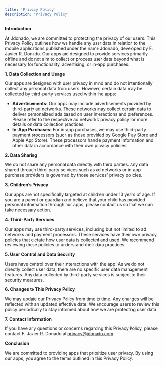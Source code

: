 ```yaml
---
title: 'Privacy Policy'
description: 'Privacy Policy'
---
```


**Introduction**

At Jdonado, we are committed to protecting the privacy of our users. This Privacy Policy outlines how we handle any user data in relation to the mobile applications published under the name Jdonado, developed by F. Javier R. Donado. Our apps are designed to provide services primarily offline and do not aim to collect or process user data beyond what is necessary for functionality, advertising, or in-app purchases.

**1. Data Collection and Usage**

Our apps are designed with user privacy in mind and do not intentionally collect any personal data from users. However, certain data may be collected by third-party services used within the apps:

- **Advertisements:** Our apps may include advertisements provided by third-party ad networks. These networks may collect certain data to deliver personalized ads based on user interactions and preferences. Please refer to the respective ad network’s privacy policy for more details on data collection practices.
- **In-App Purchases:** For in-app purchases, we may use third-party payment processors (such as those provided by Google Play Store and Apple App Store). These processors handle payment information and other data in accordance with their own privacy policies.

**2. Data Sharing**

We do not share any personal data directly with third parties. Any data shared through third-party services such as ad networks or in-app purchase providers is governed by those services' privacy policies.

**3. Children’s Privacy**

Our apps are not specifically targeted at children under 13 years of age. If you are a parent or guardian and believe that your child has provided personal information through our apps, please contact us so that we can take necessary action.

**4. Third-Party Services**

Our apps may use third-party services, including but not limited to ad networks and payment processors. These services have their own privacy policies that dictate how user data is collected and used. We recommend reviewing these policies to understand their data practices.

**5. User Control and Data Security**

Users have control over their interactions with the app. As we do not directly collect user data, there are no specific user data management features. Any data collected by third-party services is subject to their security measures.

**6. Changes to This Privacy Policy**

We may update our Privacy Policy from time to time. Any changes will be reflected with an updated effective date. We encourage users to review this policy periodically to stay informed about how we are protecting user data.

**7. Contact Information**

If you have any questions or concerns regarding this Privacy Policy, please contact F. Javier R. Donado at <privacy@jdonado.com>.

**Conclusion**

We are committed to providing apps that prioritize user privacy. By using our apps, you agree to the terms outlined in this Privacy Policy.
